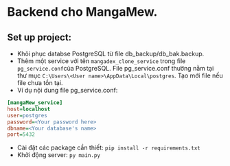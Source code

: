 # Backend cho MangaMew.

## Set up project:

* Khôi phục databse PostgreSQL từ file db_backup/db_bak.backup.
* Thêm một service với tên `mangadex_clone_service` trong file `pg_service.conf`của PostgreSQL. 
File pg_service.conf thường nằm tại thư mục `C:\Users\<User name>\AppData\Local\postgres`. Tạo mới file nếu file chưa tồn tại.
* Ví dụ nội dung file pg_service.conf:
```ini 
[mangaMew_service]
host=localhost
user=postgres
password=<Your password here>
dbname=<Your database's name>
port=5432
```
- Cài đặt các package cần thiết:
`pip install -r requirements.txt`
- Khởi động server: `py main.py`
